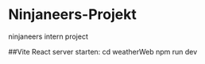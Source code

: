 # Ninjaneers-Projekt
ninjaneers intern project

##Vite React server starten: 
cd weatherWeb
npm run dev
